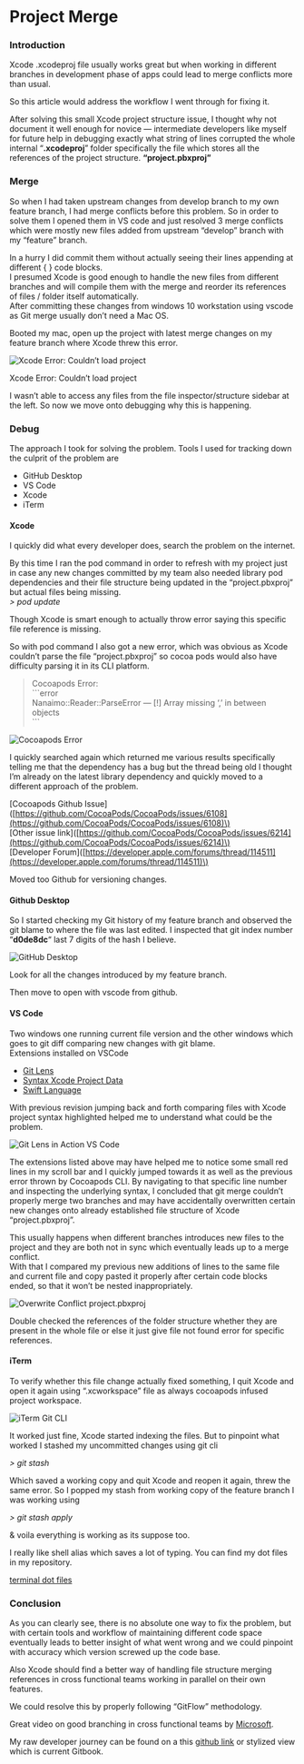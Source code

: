# Project Merge

### Introduction

Xcode .xcodeproj file usually works great but when working in different branches in development phase of apps could lead to merge conflicts more than usual.

So this article would address the workflow I went through for fixing it.

After solving this small Xcode project structure issue, I thought why not document it well enough for novice — intermediate developers like myself for future help in debugging exactly what string of lines corrupted the whole internal “**.xcodeproj**” folder specifically the file which stores all the references of the project structure. **“project.pbxproj”**

### Merge

So when I had taken upstream changes from develop branch to my own feature branch, I had merge conflicts before this problem. So in order to solve them I opened them in VS code and just resolved 3 merge conflicts which were mostly new files added from upstream “develop” branch with my “feature” branch.

In a hurry I did commit them without actually seeing their lines appending at different { } code blocks.  
I presumed Xcode is good enough to handle the new files from different branches and will compile them with the merge and reorder its references of files / folder itself automatically.  
After committing these changes from windows 10 workstation using vscode as Git merge usually don’t need a Mac OS.

Booted my mac, open up the project with latest merge changes on my feature branch where Xcode threw this error.

![Xcode Error: Couldn&#x2019;t load project](../../../.gitbook/assets/screen-shot-2020-07-29-at-4.20.07-pm.png)

Xcode Error: Couldn’t load project

I wasn’t able to access any files from the file inspector/structure sidebar at the left. So now we move onto debugging why this is happening.

### Debug

The approach I took for solving the problem. Tools I used for tracking down the culprit of the problem are

* GitHub Desktop
* VS Code
* Xcode
* iTerm

#### Xcode

I quickly did what every developer does, search the problem on the internet.

By this time I ran the pod command in order to refresh with my project just in case any new changes committed by my team also needed library pod dependencies and their file structure being updated in the “project.pbxproj” but actual files being missing.  
_&gt; pod update_

Though Xcode is smart enough to actually throw error saying this specific file reference is missing.

So with pod command I also got a new error, which was obvious as Xcode couldn’t parse the file “project.pbxproj” so cocoa pods would also have difficulty parsing it in its CLI platform.

> Cocoapods Error:  
> \`\`\`error  
> Nanaimo::Reader::ParseError — \[!\] Array missing ‘,’ in between objects  
> \`\`\`

![Cocoapods Error](../../../.gitbook/assets/screen-shot-2020-07-29-at-6.11.10-pm.png)

I quickly searched again which returned me various results specifically telling me that the dependency has a bug but the thread being old I thought I’m already on the latest library dependency and quickly moved to a different approach of the problem.

\[Cocoapods Github Issue\]\([https://github.com/CocoaPods/CocoaPods/issues/6108](https://github.com/CocoaPods/CocoaPods/issues/6108)\)  
\[Other issue link\]\([https://github.com/CocoaPods/CocoaPods/issues/6214](https://github.com/CocoaPods/CocoaPods/issues/6214)\)  
\[Developer Forum\]\([https://developer.apple.com/forums/thread/114511](https://developer.apple.com/forums/thread/114511)\)

Moved too Github for versioning changes.

#### Github Desktop

So I started checking my Git history of my feature branch and observed the git blame to where the file was last edited. I inspected that git index number “**d0de8dc**“ last 7 digits of the hash I believe.

![GitHub Desktop](../../../.gitbook/assets/screen-shot-2020-07-29-at-5.10.02-pm.png)

Look for all the changes introduced by my feature branch.

Then move to open with vscode from github.

#### VS Code

Two windows one running current file version and the other windows which goes to git diff comparing new changes with git blame.  
Extensions installed on VSCode

* [Git Lens](https://marketplace.visualstudio.com/items?itemName=eamodio.gitlens)
* [Syntax Xcode Project Data](https://marketplace.visualstudio.com/items?itemName=mariomatheu.syntax-project-pbxproj)
* [Swift Language](https://marketplace.visualstudio.com/items?itemName=Kasik96.swift)

With previous revision jumping back and forth comparing files with Xcode project syntax highlighted helped me to understand what could be the problem.

![Git Lens in Action VS Code](../../../.gitbook/assets/screen-shot-2020-07-29-at-5.09.28-pm.png)

The extensions listed above may have helped me to notice some small red lines in my scroll bar and I quickly jumped towards it as well as the previous error thrown by Cocoapods CLI. By navigating to that specific line number and inspecting the underlying syntax, I concluded that git merge couldn’t properly merge two branches and may have accidentally overwritten certain new changes onto already established file structure of Xcode “project.pbxproj”.

This usually happens when different branches introduces new files to the project and they are both not in sync which eventually leads up to a merge conflict.  
With that I compared my previous new additions of lines to the same file and current file and copy pasted it properly after certain code blocks ended, so that it won’t be nested inappropriately.

![Overwrite Conflict project.pbxproj](../../../.gitbook/assets/screen-shot-2020-07-29-at-5.06.42-pm.png)

Double checked the references of the folder structure whether they are present in the whole file or else it just give file not found error for specific references.

#### iTerm

To verify whether this file change actually fixed something, I quit Xcode and open it again using “.xcworkspace” file as always cocoapods infused project workspace.

![iTerm Git CLI](../../../.gitbook/assets/screen-shot-2020-07-29-at-6.16.33-pm.png)

It worked just fine, Xcode started indexing the files. But to pinpoint what worked I stashed my uncommitted changes using git cli

_&gt; git stash_

Which saved a working copy and quit Xcode and reopen it again, threw the same error. So I popped my stash from working copy of the feature branch I was working using

_&gt; git stash apply_

& voila everything is working as its suppose too.

I really like shell alias which saves a lot of typing. You can find my dot files in my repository.

[terminal dot files](https://github.com/SensehacK/sense-setup/tree/master/terminal)

### Conclusion

As you can clearly see, there is no absolute one way to fix the problem, but with certain tools and workflow of maintaining different code space eventually leads to better insight of what went wrong and we could pinpoint with accuracy which version screwed up the code base.

Also Xcode should find a better way of handling file structure merging references in cross functional teams working in parallel on their own features.

We could resolve this by properly following “GitFlow” methodology.

Great video on good branching in cross functional teams by [Microsoft](https://www.youtube.com/watch?v=ykZbBD-CmP8&feature=emb_title).

My raw developer journey can be found on a this [github link](https://github.com/SensehacK/dev-cheatsheet) or stylized view which is current Gitbook. 

